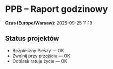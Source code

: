 # PPB – Raport godzinowy
**Czas (Europe/Warsaw):** 2025-09-25 11:19

## Status projektów
- Bezpieczny Pieszy — OK
- Zwolnij przy przejściu — OK
- Odblask ratuje życie — OK

